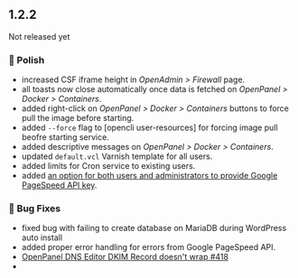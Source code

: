 ## 1.2.2

Not released yet

### 💅 Polish
- increased CSF iframe height in *OpenAdmin > Firewall* page.
- all toasts now close automatically once data is fetched on *OpenPanel > Docker > Containers*.
- added right-click on *OpenPanel > Docker > Containers* buttons to force pull the image before starting.
- added `--force` flag to [opencli user-resources] for forcing image pull beofre starting service.
- added descriptive messages on *OpenPanel > Docker > Containers*.
- updated `default.vcl` Varnish template for all users. 
- added limits for Cron service to existing users.
- added [an option for both users and administrators to provide Google PageSpeed API key](https://dev.openpanel.com/cli/websites.html#PageSpeed).

### 🐛 Bug Fixes
- fixed bug with failing to create database on MariaDB during WordPress auto install
- added proper error handling for errors from Google PageSpeed API.
- [OpenPanel DNS Editor DKIM Record doesn't wrap #418](https://github.com/stefanpejcic/OpenPanel/issues/418)
- 
